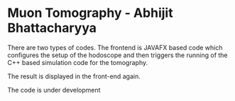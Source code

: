 # Muon Tomography - Abhijit Bhattacharyya
 There are two types of codes. The frontend is JAVAFX
 based code which configures the setup of the hodoscope
 and then triggers the running of the C++ based simulation 
 code for the tomography.

 The result is displayed in the front-end again.


 The code is under development

